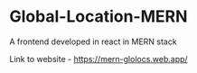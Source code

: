 # Global-Location-MERN

A frontend developed in react in MERN stack

Link to website - https://mern-glolocs.web.app/
